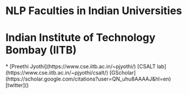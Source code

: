 # NLP Faculties in Indian Universities

<h1 id="IITB">Indian Institute of Technology Bombay (IITB)</h1>
* [Preethi Jyothi](https://www.cse.iitb.ac.in/~pjyothi/) [CSALT lab](https://www.cse.iitb.ac.in/~pjyothi/csalt/) [GScholar](https://scholar.google.com/citations?user=QN_uhu8AAAAJ&hl=en) [twitter]()

